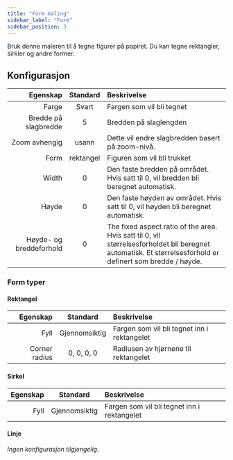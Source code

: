 ```yaml
---
title: "Form maling"
sidebar_label: "Form"
sidebar_position: 3
---
```



Bruk denne maleren til å tegne figurer på papiret. Du kan tegne rektangler, sirkler og andre former.

## Konfigurasjon

|                Egenskap | Standard  | Beskrivelse                                                                                                                                                |
| -----------------------:|:---------:|:---------------------------------------------------------------------------------------------------------------------------------------------------------- |
|                   Farge |   Svart   | Fargen som vil bli tegnet                                                                                                                                  |
|    Bredde på slagbredde |     5     | Bredden på slaglengden                                                                                                                                     |
|           Zoom avhengig |   usann   | Dette vil endre slagbredden basert på zoom-nivå.                                                                                                           |
|                    Form | rektangel | Figuren som vil bli trukket                                                                                                                                |
|                   Width |     0     | Den faste bredden på området. Hvis satt til 0, vil bredden bli beregnet automatisk.                                                                        |
|                   Høyde |     0     | Den faste høyden av området. Hvis satt til 0, vil høyden bli beregnet automatisk.                                                                          |
| Høyde- og breddeforhold |     0     | The fixed aspect ratio of the area. Hvis satt til 0, vil størrelsesforholdet bli beregnet automatisk. Et størrelsesforhold er definert som bredde / høyde. |

### Form typer

#### Rektangel

|      Egenskap |   Standard    | Beskrivelse                                 |
| -------------:|:-------------:|:------------------------------------------- |
|          Fyll | Gjennomsiktig | Fargen som vil bli tegnet inn i rektangelet |
| Corner radius |  0, 0, 0, 0   | Radiusen av hjørnene til rektangelet        |

#### Sirkel

| Egenskap |   Standard    | Beskrivelse                                 |
| --------:|:-------------:|:------------------------------------------- |
|     Fyll | Gjennomsiktig | Fargen som vil bli tegnet inn i rektangelet |

#### Linje

*Ingen konfigurasjon tilgjengelig.*
